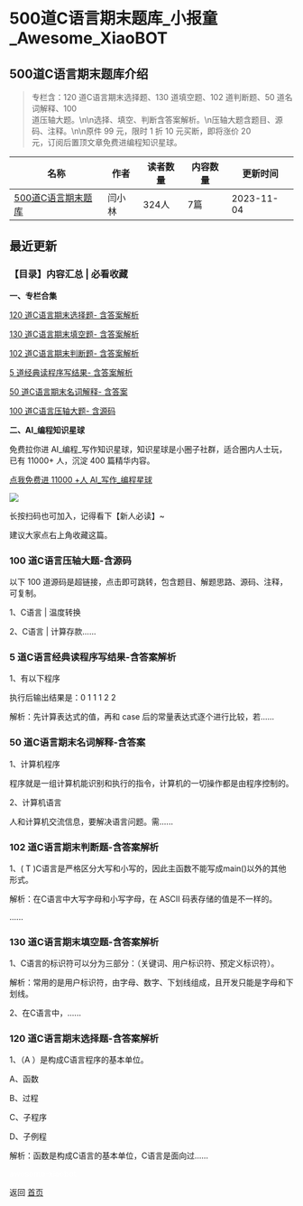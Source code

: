 # 500道C语言期末题库_小报童_Awesome_XiaoBOT

## 500道C语言期末题库介绍
> 专栏含：120 道C语言期末选择题、130 道填空题、102 道判断题、50 道名词解释、100  
道压轴大题。\n\n选择、填空、判断含答案解析。\n压轴大题含题目、源码、注释。\n\n原件 99 元，限时 1 折 10 元买断，即将涨价 20  
元，订阅后置顶文章免费进编程知识星球。  
  


|名称|作者|读者数量|内容数量|更新时间|
|---|---|---|---|---|
|[500道C语言期末题库](https://xiaobot.net/p/yan?refer=0b133df9-27dc-423b-8101-639049001c13)|闫小林|324人|7篇|2023-11-04|

## 最近更新
### 【目录】内容汇总 | 必看收藏

**一、专栏合集**

[120 道C语言期末选择题-
含答案解析](https://xiaobot.net/post/70459365-bf02-4a35-917d-6c07701884ff)

[130 道C语言期末填空题-
含答案解析](https://xiaobot.net/post/06093e33-b095-49d6-aa10-3f0115613103)

[102 道C语言期末判断题-
含答案解析](https://xiaobot.net/post/c5b18849-95a4-47d2-8594-0c686126efb1)

[5 道经典读程序写结果-
含答案解析](https://xiaobot.net/post/c7484043-9308-4285-8000-c728df4ca59e)

[50 道C语言期末名词解释-
含答案](https://xiaobot.net/post/5f4f6d4d-7046-4bdd-945b-1d6e1f8592ce)

[100 道C语言压轴大题-
含源码](https://xiaobot.net/post/773f1ac9-8747-4653-b94e-55bb90b60c69)

**二、AI_编程知识星球**

免费拉你进 AI_编程_写作知识星球，知识星球是小圈子社群，适合圈内人士玩，已有 11000+ 人，沉淀 400 篇精华内容。

[点我免费进 11000 +人 AI_写作_编程星球](https://t.zsxq.com/0ez26Oq6u)

![](https://static.xiaobot.net/file/2023-11-04/61324/e736706efa7251d897d743cc9e0ed80a.png)

长按扫码也可加入，记得看下【新人必读】~

建议大家点右上角收藏这篇。

### 100 道C语言压轴大题-含源码

以下 100 道源码是超链接，点击即可跳转，包含题目、解题思路、源码、注释，可复制。

1、C语言 | 温度转换

2、C语言 | 计算存款......

### 5 道C语言经典读程序写结果-含答案解析

1、有以下程序

执行后输出结果是：0 1 1 1 2 2

解析：先计算表达式的值，再和 case 后的常量表达式逐个进行比较，若......

### 50 道C语言期末名词解释-含答案

1、计算机程序

程序就是一组计算机能识别和执行的指令，计算机的一切操作都是由程序控制的。

2、计算机语言

人和计算机交流信息，要解决语言问题。需......

### 102 道C语言期末判断题-含答案解析

1、( T )C语言是严格区分大写和小写的，因此主函数不能写成main()以外的其他形式。

解析：在C语言中大写字母和小写字母，在 ASCII 码表存储的值是不一样的。

......

### 130 道C语言期末填空题-含答案解析

1、C语言的标识符可以分为三部分：（关键词、用户标识符、预定义标识符）。

解析：常用的是用户标识符，由字母、数字、下划线组成，且开发只能是字母和下划线。

2、在C语言中，......

### 120 道C语言期末选择题-含答案解析

1、（A ）是构成C语言程序的基本单位。

A、函数

B、过程

C、子程序

D、子例程

解析：函数是构成C语言的基本单位，C语言是面向过......


<a href="https://github.com/Reno9527/awesome-xiaobot" style="color: white; text-decoration: none;">awesome-xiaobot</a>

返回 [首页](../README.md)
